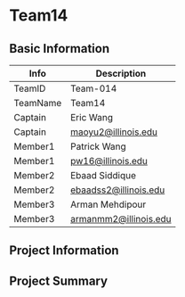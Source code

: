 # Team14

## Basic Information

|   Info      |        Description     |
| ----------- | ---------------------- |
| TeamID      |        Team-014        |
| TeamName    |         Team14         |
| Captain     |        Eric Wang       |
| Captain     |   maoyu2@illinois.edu  |
| Member1     |      Patrick Wang      |
| Member1     |    pw16@illinois.edu   |
| Member2     |     Ebaad Siddique     |
| Member2     |  ebaadss2@illinois.edu |
| Member3     |     Arman Mehdipour    |
| Member3     |  armanmm2@illinois.edu |

## Project Information

## Project Summary
